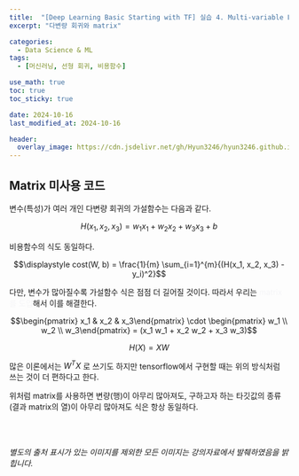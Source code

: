 ```yaml
---
title:  "[Deep Learning Basic Starting with TF] 실습 4. Multi-variable Linear Regression를 TensorFlow로 구현하기"
excerpt: "다변량 회귀와 matrix"

categories:
  - Data Science & ML
tags:
  - [머신러닝, 선형 회귀, 비용함수]

use_math: true
toc: true
toc_sticky: true

date: 2024-10-16
last_modified_at: 2024-10-16

header:
  overlay_image: https://cdn.jsdelivr.net/gh/Hyun3246/hyun3246.github.io@master/image/overlay image/Deep Learning Basic Starting with TF.png
---
```

## Matrix 미사용 코드
변수(특성)가 여러 개인 다변량 회귀의 가설함수는 다음과 같다.

$$H(x_1, x_2, x_3) = w_1 x_1 + w_2 x_2 + w_3 x_3 + b$$

비용함수의 식도 동일하다.

$$\displaystyle cost(W, b) = \frac{1}{m} \sum_{i=1}^{m}{(H(x_1, x_2, x_3) - y_i)^2}$$

다만, 변수가 많아질수록 가설함수 식은 점점 더 길어질 것이다. 따라서 우리는 <span style="color:#F5F5F7">matrix를 도입</span>해서 이를 해결한다.

$$\begin{pmatrix} x_1 & x_2 & x_3\end{pmatrix} \cdot \begin{pmatrix} w_1 \\ w_2 \\ w_3\end{pmatrix} = (x_1 w_1 + x_2 w_2 + x_3 w_3)$$

$$H(X) = XW$$

많은 이론에서는 $W^{T}X$ 로 쓰기도 하지만 tensorflow에서 구현할 때는 위의 방식처럼 쓰는 것이 더 편하다고 한다.

위처럼 matrix를 사용하면 변량(행)이 아무리 많아져도, 구하고자 하는 타깃값의 종류(결과 matrix의 열)이 아무리 많아져도 식은 항상 동일하다.

<br/>
<br/>

*별도의 출처 표시가 있는 이미지를 제외한 모든 이미지는 강의자료에서 발췌하였음을 밝힙니다.*